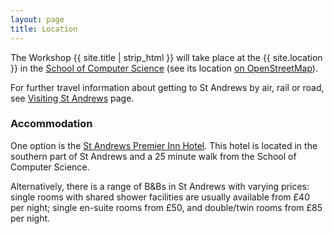 ```yaml
---
layout: page
title: Location
---
```


The Workshop {{ site.title | strip_html }} will take place at the {{ site.location }}
in the [School of Computer Science](http://www.cs.st-andrews.ac.uk/) (see its location [on OpenStreetMap](http://www.openstreetmap.org/way/155223867#map=19/56.34030/-2.80871)). 

For further travel information about getting to St Andrews by air, rail or road, see [Visiting St Andrews](http://www.st-andrews.ac.uk/about/visiting/) page.

<h3>Accommodation</h3>

One option is the [St Andrews Premier Inn Hotel](http://www.premierinn.com/en/hotel/STALAR/st-andrews).
This hotel is located in the southern part of St Andrews and a 25 minute walk from the School of Computer Science.

Alternatively, there is a range of B&Bs in St Andrews with varying prices: single rooms with shared
shower facilities are usually available from £40 per night; single en-suite rooms from £50, and double/twin
rooms from £85 per night.

